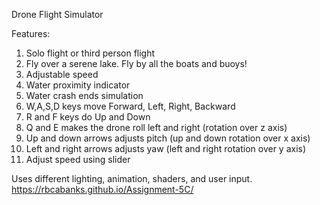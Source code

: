 Drone Flight Simulator

Features:
1. Solo flight or third person flight
2. Fly over a serene lake. Fly by all the boats and buoys!
3. Adjustable speed
4. Water proximity indicator
5. Water crash ends simulation
6. W,A,S,D keys move Forward, Left, Right, Backward
7. R and F keys do Up and Down
8. Q and E makes the drone roll left and right (rotation over z axis)
9. Up and down arrows adjusts pitch (up and down rotation over x axis)
10. Left and right arrows adjusts yaw (left and right rotation over y axis)
11. Adjust speed using slider

Uses different lighting, animation, shaders, and user input. 
https://rbcabanks.github.io/Assignment-5C/
